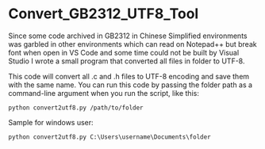 # Convert_GB2312_UTF8_Tool

Since some code archived in GB2312 in Chinese Simplified environments was garbled in other environments which can read on Notepad++ but break font when open in VS Code and some time could not be built by Visual Studio
I wrote a small program that converted all files in folder to UTF-8.

This code will convert all .c and .h files to UTF-8 encoding and save them with the same name.
You can run this code by passing the folder path as a command-line argument when you run the script, like this:
```
python convert2utf8.py /path/to/folder
```

Sample for windows user:
```
python convert2utf8.py C:\Users\username\Documents\folder
```
